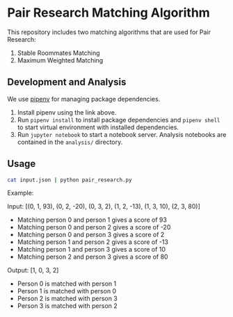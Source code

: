 # Pair Research Matching Algorithm

This repository includes two matching algorithms that are used for Pair Research:

1. Stable Roommates Matching
2. Maximum Weighted Matching

## Development and Analysis

We use [pipenv](https://github.com/pypa/pipenv) for managing package dependencies.

1. Install pipenv using the link above.
2. Run `pipenv install` to install package dependencies and `pipenv shell` to start virtual environment with installed dependencies.
3. Run `jupyter notebook` to start a notebook server. Analysis notebooks are contained in the `analysis/` directory.

## Usage

```bash
cat input.json | python pair_research.py
```

Example:

Input: [(0, 1, 93), (0, 2, -20), (0, 3, 2), (1, 2, -13), (1, 3, 10), (2, 3, 80)]

* Matching person 0 and person 1 gives a score of 93
* Matching person 0 and person 2 gives a score of -20
* Matching person 0 and person 3 gives a score of 2
* Matching person 1 and person 2 gives a score of -13
* Matching person 1 and person 3 gives a score of 10
* Matching person 2 and person 3 gives a score of 80

Output: [1, 0, 3, 2]

* Person 0 is matched with person 1
* Person 1 is matched with person 0
* Person 2 is matched with person 3
* Person 3 is matched with person 2
